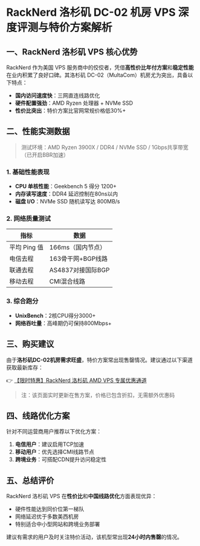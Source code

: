 # RackNerd 洛杉矶 DC-02 机房 VPS 深度评测与特价方案解析

## 一、RackNerd 洛杉矶 VPS 核心优势

RackNerd 作为美国 VPS 服务商中的佼佼者，凭借**高性价比年付方案**和**稳定性能**在业内积累了良好口碑。其洛杉矶 DC-02（MultaCom）机房尤为突出，具备以下特点：

- **国内访问速度快**：三网直连线路优化
- **硬件配置强劲**：AMD Ryzen 处理器 + NVMe SSD
- **性价比突出**：特价方案比官网常规价格低30%+

## 二、性能实测数据

> 测试环境：AMD Ryzen 3900X / DDR4 / NVMe SSD / 1Gbps共享带宽（已开启BBR加速）

### 1. 基础性能表现
- **CPU 单核性能**：Geekbench 5 得分 1200+
- **内存读写速度**：DDR4 延迟控制在80ns以内
- **磁盘 I/O**：NVMe SSD 随机读写达 800MB/s

### 2. 网络质量测试
| 指标          | 数据                |
|---------------|--------------------|
| 平均 Ping 值  | 166ms（国内节点）   |
| 电信去程      | 163骨干网+BGP线路   |
| 联通去程      | AS4837对接国际BGP  |
| 移动去程      | CMI混合线路         |

### 3. 综合跑分
- **UnixBench**：2核CPU得分3000+
- **网络吞吐量**：高峰期仍可保持800Mbps+

## 三、购买建议

由于**洛杉矶DC-02机房需求旺盛**，特价方案常出现售罄情况。建议通过以下渠道获取最新库存：

👉 [【限时特惠】RackNerd 洛杉矶 AMD VPS 专属优惠通道](https://bit.ly/Rack_Nerd)

> 注：该页面实时更新在售方案，价格已包含折扣，无需额外优惠码

## 四、线路优化方案

针对不同运营商用户推荐以下优化方案：

1. **电信用户**：建议启用TCP加速
2. **移动用户**：优先选择CMI线路节点
3. **跨境业务**：可搭配CDN提升访问稳定性

## 五、总结评价

RackNerd 洛杉矶 VPS 在**性价比**和**中国线路优化**方面表现优异：
- 硬件性能达到同价位第一梯队
- 网络延迟优于多数美西机房
- 特别适合中小型网站和跨境业务部署

建议有需求的用户及时关注特价活动，该机型常出现**24小时内售罄**的情况。